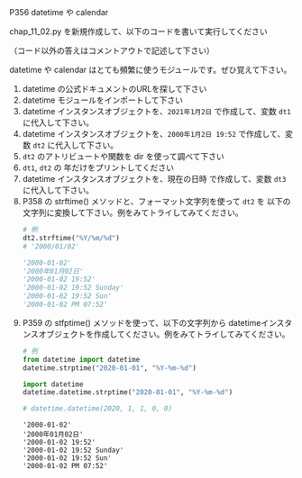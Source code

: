 P356 datetime や calendar

chap_11_02.py を新規作成して、以下のコードを書いて実行してください

（コード以外の答えはコメントアウトで記述して下さい）

datetime や calendar はとても頻繁に使うモジュールです。ぜひ覚えて下さい。

1. datetime の公式ドキュメントのURLを探して下さい
1. datetime モジュールをインポートして下さい
1. datetime インスタンスオブジェクトを、`2021年1月2日` で作成して、変数 `dt1` に代入して下さい。
1. datetime インスタンスオブジェクトを、`2000年1月2日 19:52` で作成して、変数 `dt2` に代入して下さい。
1. `dt2` のアトリビュートや関数を dir を使って調べて下さい
1. `dt1`, `dt2` の 年だけをプリントしてください
1. datetime インスタンスオブジェクトを、現在の日時 で作成して、変数 `dt3` に代入して下さい。
1. P358 の strftime() メソッドと、フォーマット文字列を使って `dt2` を 以下の文字列に変換して下さい。例をみてトライしてみてください。
    ```python
    # 例
    dt2.strftime("%Y/%m/%d")
    # '2000/01/02'
    ```
    ```python
    '2000-01-02'
    '2000年01月02日'
    '2000-01-02 19:52'
    '2000-01-02 19:52 Sunday'
    '2000-01-02 19:52 Sun'
    '2000-01-02 PM 07:52'
    ```
1. P359 の stfptime() メソッドを使って、以下の文字列から datetimeインスタンスオブジェクトを作成してください。例をみてトライしてみてください。
    ```python 
    # 例
    from datetime import datetime
    datetime.strptime("2020-01-01", "%Y-%m-%d")

    import datetime
    datetime.datetime.strptime("2020-01-01", "%Y-%m-%d")

    # datetime.datetime(2020, 1, 1, 0, 0)
    
    ```
    ```
    '2000-01-02'
    '2000年01月02日'
    '2000-01-02 19:52'
    '2000-01-02 19:52 Sunday'
    '2000-01-02 19:52 Sun'
    '2000-01-02 PM 07:52'    
    ```
